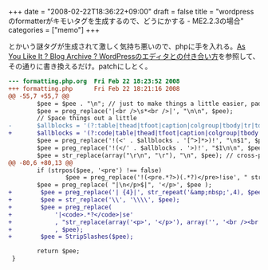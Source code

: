 +++
date = "2008-02-22T18:36:22+09:00"
draft = false
title = "wordpressのformatterがキモいタグを生成するので、どうにかする - ME2.2.3の場合"
categories = ["memo"]
+++

<p></code></p>とかいう謎タグが生成されて激しく気持ち悪いので、phpに手を入れる。<a href="http://spring.sakurasaita.net/wordpress/25.html">As You Like It ? Blog Archive ? WordPressのエディタとの付き合い方</a>を参照して、その通りに書き換えるだけ。patchにしとく。

```diff
--- formatting.php.org  Fri Feb 22 18:23:52 2008
+++ formatting.php      Fri Feb 22 18:21:16 2008
@@ -55,7 +55,7 @@
        $pee = $pee . "\n"; // just to make things a little easier, pad the end
        $pee = preg_replace('|<br />\s*<br />|', "\n\n", $pee);
        // Space things out a little
-       $allblocks = '(?:table|thead|tfoot|caption|colgroup|tbody|tr|td|th|div|dl|dd|dt|ul|ol|li|pre|select|form|map|area|blockquote|address|math|style|input|p|h[1-6]|hr)';
+       $allblocks = '(?:code|table|thead|tfoot|caption|colgroup|tbody|tr|td|th|div|dl|dd|dt|ul|ol|li|pre|select|form|map|area|blockquote|address|math|style|input|p|h[1-6]|hr)';
        $pee = preg_replace('!(<' . $allblocks . '[^>]*>)!', "\n$1", $pee);
        $pee = preg_replace('!(</' . $allblocks . '>)!', "$1\n\n", $pee);
        $pee = str_replace(array("\r\n", "\r"), "\n", $pee); // cross-platform newlines
@@ -80,6 +80,13 @@
        if (strpos($pee, '<pre') !== false)
                $pee = preg_replace('!(<pre.*?>)(.*?)</pre>!ise', " stripslashes('$1') .  stripslashes(clean_pre('$2'))  . '</pre>' ", $pee);
        $pee = preg_replace( "|\n</p>$|", '</p>', $pee );
+        $pee = preg_replace('| {4}|', str_repeat('&amp;nbsp;',4), $pee);
+        $pee = str_replace('\\', '\\\\', $pee);
+        $pee = preg_replace(
+            '|<code>.*?</code>|se'
+            , "str_replace(array('<p>', '</p>'), array('', '<br /><br />'), '$0')"
+            , $pee);
+        $pee = StripSlashes($pee);

        return $pee;
 }
```
